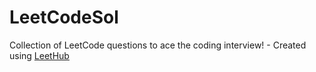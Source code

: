 # LeetCodeSol
Collection of LeetCode questions to ace the coding interview! - Created using [LeetHub](https://github.com/QasimWani/LeetHub)
